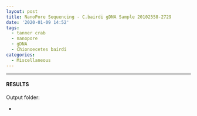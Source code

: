 ```yaml
---
layout: post
title: NanoPore Sequencing - C.bairdi gDNA Sample 20102558-2729
date: '2020-01-09 14:52'
tags: 
  - tanner crab
  - nanopore
  - gDNA
  - Chionoecetes bairdi
categories: 
  - Miscellaneous
---
```




---

#### RESULTS

Output folder:

- []()

